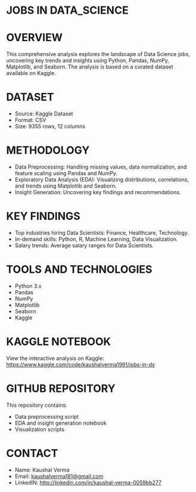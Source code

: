 # JOBS IN DATA_SCIENCE
# OVERVIEW
This comprehensive analysis explores the landscape of Data Science jobs, uncovering key trends and insights using Python, Pandas, NumPy, Matplotlib, and Seaborn. The analysis is based on a curated dataset available on Kaggle.
  # DATASET
- Source: Kaggle Dataset
- Format: CSV
- Size: 9355 rows, 12 columns
# METHODOLOGY
- Data Preprocessing: Handling missing values, data normalization, and feature scaling using Pandas and NumPy.
- Exploratory Data Analysis (EDA): Visualizing distributions, correlations, and trends using Matplotlib and Seaborn.
- Insight Generation: Uncovering key findings and recommendations.
# KEY FINDINGS
- Top industries hiring Data Scientists: Finance, Healthcare, Technology.
- In-demand skills: Python, R, Machine Learning, Data Visualization.
- Salary trends: Average salary ranges for Data Scientists.
# TOOLS AND TECHNOLOGIES
- Python 3.x
- Pandas
- NumPy
- Matplotlib
- Seaborn
- Kaggle
# KAGGLE NOTEBOOK
View the interactive analysis on Kaggle: https://www.kaggle.com/code/kaushalverma1991/jobs-in-ds
# GITHUB REPOSITORY
This repository contains:
- Data preprocessing script
- EDA and insight generation notebook
- Visualization scripts
# CONTACT
- Name:  Kaushal Verma
- Email: kaushalverma181@gmail.com
- LinkedIN: http://linkedin.com/in/kaushal-verma-0059bb277
